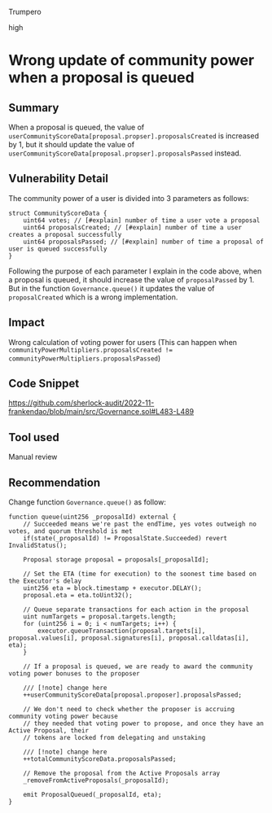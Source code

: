 Trumpero

high

# Wrong update of community power when a proposal is queued

## Summary
When a proposal is queued, the value of `userCommunityScoreData[proposal.propser].proposalsCreated` is increased by 1, but it should update the value of `userCommunityScoreData[proposal.propser].proposalsPassed` instead. 

## Vulnerability Detail
The community power of a user is divided into 3 parameters as follows: 
```solidity=
struct CommunityScoreData {
    uint64 votes; // [#explain] number of time a user vote a proposal 
    uint64 proposalsCreated; // [#explain] number of time a user creates a proposal successfully 
    uint64 proposalsPassed; // [#explain] number of time a proposal of user is queued successfully 
}
```
Following the purpose of each parameter I explain in the code above, when a proposal is queued, it should increase the value of `proposalPassed` by 1. But in the function `Governance.queue()` it updates the value of `proposalCreated` which is a wrong implementation. 

## Impact
Wrong calculation of voting power for users (This can happen when `communityPowerMultipliers.proposalsCreated != communityPowerMultipliers.proposalsPassed`)

## Code Snippet
https://github.com/sherlock-audit/2022-11-frankendao/blob/main/src/Governance.sol#L483-L489

## Tool used
Manual review 

## Recommendation
Change function `Governance.queue()` as follow: 
```solidity=
function queue(uint256 _proposalId) external {
    // Succeeded means we're past the endTime, yes votes outweigh no votes, and quorum threshold is met
    if(state(_proposalId) != ProposalState.Succeeded) revert InvalidStatus();

    Proposal storage proposal = proposals[_proposalId];

    // Set the ETA (time for execution) to the soonest time based on the Executor's delay
    uint256 eta = block.timestamp + executor.DELAY();
    proposal.eta = eta.toUint32();

    // Queue separate transactions for each action in the proposal
    uint numTargets = proposal.targets.length;
    for (uint256 i = 0; i < numTargets; i++) {
        executor.queueTransaction(proposal.targets[i], proposal.values[i], proposal.signatures[i], proposal.calldatas[i], eta);
    }
 
    // If a proposal is queued, we are ready to award the community voting power bonuses to the proposer
    
    /// [!note] change here 
    ++userCommunityScoreData[proposal.proposer].proposalsPassed;

    // We don't need to check whether the proposer is accruing community voting power because
    // they needed that voting power to propose, and once they have an Active Proposal, their
    // tokens are locked from delegating and unstaking
    
    /// [!note] change here 
    ++totalCommunityScoreData.proposalsPassed;

    // Remove the proposal from the Active Proposals array
    _removeFromActiveProposals(_proposalId);

    emit ProposalQueued(_proposalId, eta);
}
```